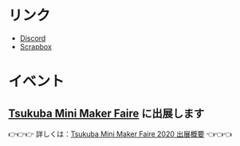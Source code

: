 
# リンク

- [Discord](https://discordapp.com/invite/NM7XtDW)
- [Scrapbox](https://scrapbox.io/self-made-kbds-ja/)

# イベント

## [Tsukuba Mini Maker Faire][tmmf] に出展します
[tmmf]: https://tmmf.jp/2020/

👉👉👉 詳しくは：[Tsukuba Mini Maker Faire 2020 出展概要](./events/tmmf-2020.md) 👈👈👈

